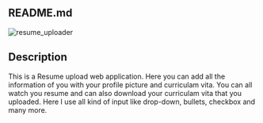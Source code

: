## README.md

![resume_uploader](https://user-images.githubusercontent.com/20764328/123143830-cae57280-d47c-11eb-9f12-a68d106b1300.PNG)

## Description
This is a Resume upload web application. Here you can add all the information of you with your profile picture and curriculam vita.  You can all watch you resume and can also download your curriculam vita that you uploaded. Here I use all kind of input like drop-down, bullets, checkbox and many more.
